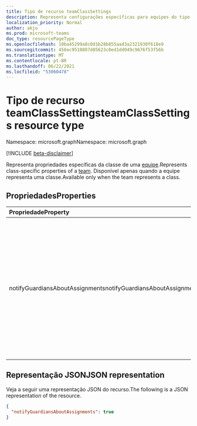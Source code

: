 ```yaml
---
title: Tipo de recurso teamClassSettings
description: Representa configurações específicas para equipes do tipo Classe.
localization_priority: Normal
author: akjo
ms.prod: microsoft-teams
doc_type: resourcePageType
ms.openlocfilehash: 10ba45299a8c0d1b28b855aad3a2321930f618e9
ms.sourcegitcommit: 456ec9510807d05623c0ed1dd049c9676f53f56b
ms.translationtype: MT
ms.contentlocale: pt-BR
ms.lasthandoff: 06/22/2021
ms.locfileid: "53060478"
---
```

# <a name="teamclasssettings-resource-type"></a><span data-ttu-id="995ac-103">Tipo de recurso teamClassSettings</span><span class="sxs-lookup"><span data-stu-id="995ac-103">teamClassSettings resource type</span></span>

<span data-ttu-id="995ac-104">Namespace: microsoft.graph</span><span class="sxs-lookup"><span data-stu-id="995ac-104">Namespace: microsoft.graph</span></span>

[!INCLUDE [beta-disclaimer](../../includes/beta-disclaimer.md)]

<span data-ttu-id="995ac-105">Representa propriedades específicas da classe de uma [equipe](team.md).</span><span class="sxs-lookup"><span data-stu-id="995ac-105">Represents class-specific properties of a [team](team.md).</span></span> <span data-ttu-id="995ac-106">Disponível apenas quando a equipe representa uma classe.</span><span class="sxs-lookup"><span data-stu-id="995ac-106">Available only when the team represents a class.</span></span>

## <a name="properties"></a><span data-ttu-id="995ac-107">Propriedades</span><span class="sxs-lookup"><span data-stu-id="995ac-107">Properties</span></span>
| <span data-ttu-id="995ac-108">Propriedade</span><span class="sxs-lookup"><span data-stu-id="995ac-108">Property</span></span>     | <span data-ttu-id="995ac-109">Tipo</span><span class="sxs-lookup"><span data-stu-id="995ac-109">Type</span></span>   |<span data-ttu-id="995ac-110">Descrição</span><span class="sxs-lookup"><span data-stu-id="995ac-110">Description</span></span>|
|:---------------|:--------|:----------|
|<span data-ttu-id="995ac-111">notifyGuardiansAboutAssignments</span><span class="sxs-lookup"><span data-stu-id="995ac-111">notifyGuardiansAboutAssignments</span></span>|<span data-ttu-id="995ac-112">Booliano</span><span class="sxs-lookup"><span data-stu-id="995ac-112">Boolean</span></span>|<span data-ttu-id="995ac-113">Se definido como , habilita o envio de atribuições semanais digere emails para pais/responsáveis, desde que o administrador do locatário tenha habilitado a `true` configuração globalmente.</span><span class="sxs-lookup"><span data-stu-id="995ac-113">If set to `true`, enables sending of weekly assignments digest emails to parents/guardians, provided the tenant admin has enabled the setting globally.</span></span>|

## <a name="json-representation"></a><span data-ttu-id="995ac-114">Representação JSON</span><span class="sxs-lookup"><span data-stu-id="995ac-114">JSON representation</span></span>

<span data-ttu-id="995ac-115">Veja a seguir uma representação JSON do recurso.</span><span class="sxs-lookup"><span data-stu-id="995ac-115">The following is a JSON representation of the resource.</span></span>

<!-- {
  "blockType": "resource",
  "@odata.type": "microsoft.graph.teamClassSettings"
}-->

```json
{
  "notifyGuardiansAboutAssignments": true
}
```

<!-- uuid: 8fcb5dbc-d5aa-4681-8e31-b001d5168d79
2015-10-25 14:57:30 UTC -->
<!--
{
  "type": "#page.annotation",
  "description": "team's classSettings resource",
  "keywords": "",
  "section": "documentation",
  "tocPath": "",
  "suppressions": []
}
-->


